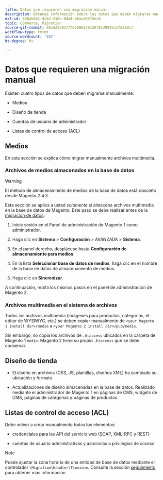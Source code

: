 ```yaml
---
title: Datos que requieren una migración manual
description: Obtenga información sobre los datos que deben migrarse manualmente durante una migración de datos de Magento 1 a Magento 2 y cómo hacerlo.
exl-id: 830abd81-4c6d-418b-9da4-b6acd95f5ec8
topic: Commerce, Migration
source-git-commit: e83e2359377f03506178c28f8b30993c172282c7
workflow-type: tm+mt
source-wordcount: '287'
ht-degree: 0%

---
```


# Datos que requieren una migración manual

Existen cuatro tipos de datos que deben migrarse manualmente:

* Medios

* Diseño de tienda

* Cuentas de usuario de administrador

* Listas de control de acceso (ACL)

## Medios

En esta sección se explica cómo migrar manualmente archivos multimedia.

### Archivos de medios almacenados en la base de datos

>[!WARNING]
>
>El método de almacenamiento de medios de la base de datos está obsoleto desde Magento 2.4.3.


Esta sección se aplica a usted *solamente* si almacena archivos multimedia en la base de datos de Magento. Este paso se debe realizar antes de la [migración de datos](data.md):

1. Inicie sesión en el Panel de administración de Magento 1 como administrador.

1. Haga clic en **Sistema** > **Configuración** > AVANZADA > **Sistema**.

1. En el panel derecho, desplácese hasta **Configuración de almacenamiento para medios**.

1. En la lista **Seleccionar base de datos de medios**, haga clic en el nombre de la base de datos de almacenamiento de medios.

1. Haga clic en **Sincronizar**.

A continuación, repita los mismos pasos en el panel de administración de Magento 2.

### Archivos multimedia en el sistema de archivos

Todos los archivos multimedia (imágenes para productos, categorías, el editor de WYSIWYG, etc.) se deben copiar manualmente de `<your Magento 1 install dir>/media` a `<your Magento 2 install dir>/pub/media`.

Sin embargo, *no* copia los archivos de `.htaccess` ubicados en la carpeta de Magento 1 `media`. Magento 2 tiene su propio `.htaccess` que se debe conservar.

## Diseño de tienda

* El diseño en archivos (CSS, JS, plantillas, diseños XML) ha cambiado su ubicación y formato

* Actualizaciones de diseño almacenadas en la base de datos. Realizado mediante el administrador de Magento 1 en páginas de CMS, widgets de CMS, páginas de categorías y páginas de productos

## Listas de control de acceso (ACL)

Debe volver a crear manualmente todos los elementos:

* credenciales para las API del servicio web (SOAP, XML-RPC y REST)

* cuentas de usuario administrativas y asociarlas a privilegios de acceso

>[!NOTE]
>
>Puede ajustar la zona horaria de una entidad de base de datos mediante el controlador `\Migration\Handler\Timezone`. Consulte la sección [seguimiento](follow-up.md) para obtener más información.
